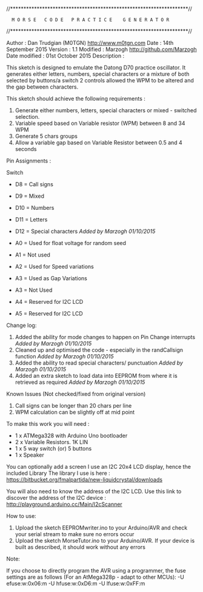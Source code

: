 
//*******************************************************************//

      M O R S E   C O D E   P R A C T I C E    G E N E R A T O R

//*******************************************************************//

Author        : Dan Trudgian (M0TGN) http://www.m0tgn.com
Date          : 14th September 2015
Version       : 1.1
Modified      : Marzogh http://github.com/Marzogh
Date modified : 01st October 2015
Description   :

This sketch is designed to emulate the Datong D70 practice oscillator.
It generates either letters, numbers, special characters or a mixture of both selected by buttons/a switch
2 controls allowed the WPM to be altered and the gap between characters.

This sketch should achieve the following requirements :

  1. Generate either numbers, letters, special characters or mixed - switched selection.
  2. Variable speed based on Variable resistor (WPM) between 8 and 34 WPM
  3. Generate 5 chars groups
  4. Allow a variable gap based on Variable Resistor between 0.5 and 4 seconds

Pin Assignments :

Switch
- D8 = Call signs
- D9 = Mixed
- D10 = Numbers
- D11 = Letters
- D12 = Special characters        *Added by Marzogh 01/10/2015*

- A0 = Used for float voltage for random seed
- A1 = Not used
- A2 = Used for Speed variations
- A3 = Used as Gap Variations
- A3 = Not Used
- A4 = Reserved for I2C LCD
- A5 = Reserved for I2C LCD

Change log:
 1. Added the ability for mode changes to happen on Pin Change interrupts                  *Added by Marzogh 01/10/2015*
 2. Cleaned up and optimised the code - especially in the randCallsign function            *Added by Marzogh 01/10/2015*
 3. Added the ability to read special characters/ punctuation                              *Added by Marzogh 01/10/2015*
 4. Added an extra sketch to load data into EEPROM from where it is retrieved as required  *Added by Marzogh 01/10/2015*

  
Known Issues (Not checked/fixed from original version)
 1. Call signs can be longer than 20 chars per line
 2. WPM calculation can be slightly off at mid point 


To make this work you will need :

 - 1 x ATMega328 with Arduino Uno bootloader
 - 2 x Variable Resistors. 1K LIN
 - 1 x 5 way switch (or) 5 buttons
 - 1 x Speaker

You can optionally add a screen
I use an I2C 20x4 LCD display, hence the included Library
The library I use is here :
https://bitbucket.org/fmalpartida/new-liquidcrystal/downloads

You will also need to know the address of the I2C LCD.
Use this link to discover the address of the I2C device :
http://playground.arduino.cc/Main/I2cScanner

How to use:

 1. Upload the sketch EEPROMwriter.ino to your Arduino/AVR and check your serial stream to make sure no errors occur
 2. Upload the sketch MorseTutor.ino to your Arduino/AVR. If your device is built as described, it should work without any errors

Note:

If you choose to directly program the AVR using a programmer, the fuse settings are as follows (For an AtMega328p - adapt to other MCUs):
-U efuse:w:0x06:m -U hfuse:w:0xD6:m -U lfuse:w:0xFF:m
